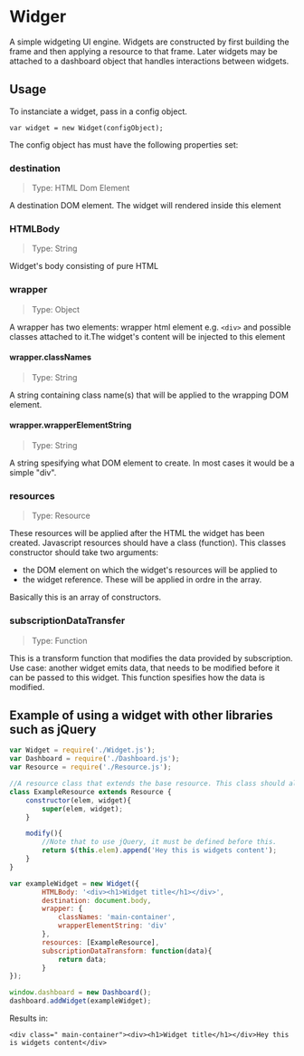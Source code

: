 # Widger
A simple widgeting UI engine.
Widgets are constructed by first building the frame and then applying a resource to that frame. Later widgets may be attached to a dashboard object that handles interactions between widgets.

## Usage
To instanciate a widget, pass in a config object.

    var widget = new Widget(configObject);
The config object has must have the following properties set:
### destination

> Type: HTML Dom Element

A destination DOM element. The widget will rendered inside this element
### HTMLBody
> Type: String

Widget's body consisting of pure HTML
### wrapper
> Type: Object

A wrapper has two elements: wrapper html element e.g. `<div>` and possible classes attached to it.The widget's content will be injected to this element

#### wrapper.classNames
> Type: String

A string containing class name(s) that will be applied to the wrapping DOM element.

#### wrapper.wrapperElementString

> Type: String

A string spesifying what DOM element to create. In most cases it would be a simple "div".

### resources
> Type: Resource

These resources will be applied after the HTML the widget has been created. Javascript resources should have a class (function). This classes constructor should take two arguments:  

 - the DOM element on which the widget's resources will be applied to
 -  the widget reference. These will be applied in ordre in the array.

Basically this is an array of constructors.

### subscriptionDataTransfer
>Type: Function

This is a transform function that modifies the data provided by subscription. Use case: another widget emits data, that needs to be modified before it can be
passed to this widget. This function spesifies how the data is modified.

## Example of using a widget with other libraries such as jQuery
```javascript
var Widget = require('./Widget.js');
var Dashboard = require('./Dashboard.js');
var Resource = require('./Resource.js');

//A resource class that extends the base resource. This class should always provide a modify method.
class ExampleResource extends Resource {
	constructor(elem, widget){
		super(elem, widget);
	}

	modify(){
		//Note that to use jQuery, it must be defined before this.
		return $(this.elem).append('Hey this is widgets content');
	}
}

var exampleWidget = new Widget({
		HTMLBody: '<div><h1>Widget title</h1></div>',
		destination: document.body,
		wrapper: {
			classNames: 'main-container',
			wrapperElementString: 'div'
		},
		resources: [ExampleResource],
		subscriptionDataTransform: function(data){
			return data;
		}
});

window.dashboard = new Dashboard();
dashboard.addWidget(exampleWidget);
```
Results in: 

```
<div class=" main-container"><div><h1>Widget title</h1></div>Hey this is widgets content</div>
```
